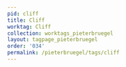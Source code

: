 ```yaml
---
pid: cliff
title: Cliff
worktag: Cliff
collection: worktags_pieterbruegel
layout: tagpage_pieterbruegel
order: '034'
permalink: /pieterbruegel/tags/cliff
---
```

